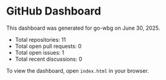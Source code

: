 # GitHub Dashboard

This dashboard was generated for go-wbg on June 30, 2025.

- Total repositories: 11
- Total open pull requests: 0
- Total open issues: 1
- Total recent discussions: 0

To view the dashboard, open `index.html` in your browser.
